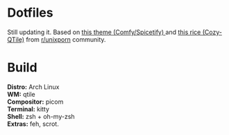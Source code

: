 # Dotfiles
Still updating it. Based on <a href="https://github.com/Comfy-Themes/Spicetify"> this theme (Comfy/Spicetify) </a> and <a href="https://www.reddit.com/r/unixporn/comments/13dm9g0/qtile_cozytile_a_cozy_qtile_rice/"> this rice (Cozy-QTile)</a> from <a href="https://www.reddit.com/r/unixporn/">r/unixporn</a> community. 

# Build
**Distro:** Arch Linux <br/>
**WM:** qtile <br/>
**Compositor:** picom <br/>
**Terminal:** kitty <br/>
**Shell:** zsh + oh-my-zsh <br/>
**Extras:** feh, scrot. <br/>

